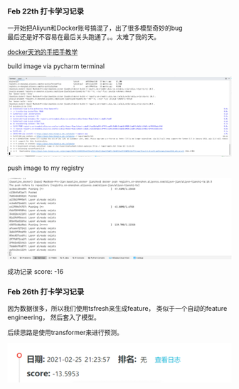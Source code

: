 ### Feb 22th 打卡学习记录

一开始把Aliyun和Docker账号搞混了，出了很多模型奇妙的bug \
最后还是好不容易在最后关头跑通了。。太难了我的天。

[docker天池的手把手教学](https://tianchi.aliyun.com/competition/entrance/231759/tab/226)

build image via pycharm terminal 

![img.png](screenshots/img.png)

push image to my registry

![img.png](screenshots/img2.png)

成功记录
score: -16


### Feb 26th 打卡学习记录

因为数据很多，所以我们使用tsfresh来生成feature，
类似于一个自动的feature engineering，
然后套入了模型。

后续思路是使用transformer来进行预测。

![img.png](screenshots/img4.png)